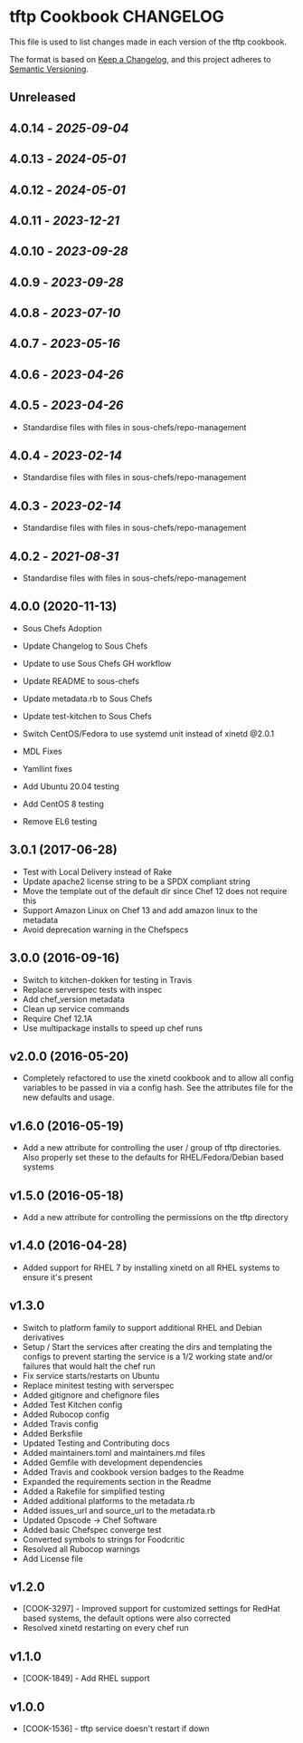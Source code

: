 # tftp Cookbook CHANGELOG

This file is used to list changes made in each version of the tftp cookbook.

The format is based on [Keep a Changelog](https://keepachangelog.com/en/1.0.0/),
and this project adheres to [Semantic Versioning](https://semver.org/spec/v2.0.0.html).

## Unreleased

## 4.0.14 - *2025-09-04*

## 4.0.13 - *2024-05-01*

## 4.0.12 - *2024-05-01*

## 4.0.11 - *2023-12-21*

## 4.0.10 - *2023-09-28*

## 4.0.9 - *2023-09-28*

## 4.0.8 - *2023-07-10*

## 4.0.7 - *2023-05-16*

## 4.0.6 - *2023-04-26*

## 4.0.5 - *2023-04-26*

- Standardise files with files in sous-chefs/repo-management

## 4.0.4 - *2023-02-14*

- Standardise files with files in sous-chefs/repo-management

## 4.0.3 - *2023-02-14*

- Standardise files with files in sous-chefs/repo-management

## 4.0.2 - *2021-08-31*

- Standardise files with files in sous-chefs/repo-management

## 4.0.0 (2020-11-13)

- Sous Chefs Adoption
- Update Changelog to Sous Chefs
- Update to use Sous Chefs GH workflow
- Update README to sous-chefs
- Update metadata.rb to Sous Chefs
- Update test-kitchen to Sous Chefs
- Switch CentOS/Fedora to use systemd unit instead of xinetd
@2.0.1

- MDL Fixes
- Yamllint fixes

- Add Ubuntu 20.04 testing
- Add CentOS 8 testing

- Remove EL6 testing

## 3.0.1 (2017-06-28)

- Test with Local Delivery instead of Rake
- Update apache2 license string to be a SPDX compliant string
- Move the template out of the default dir since Chef 12 does not require this
- Support Amazon Linux on Chef 13 and add amazon linux to the metadata
- Avoid deprecation warning in the Chefspecs

## 3.0.0 (2016-09-16)

- Switch to kitchen-dokken for testing in Travis
- Replace serverspec tests with inspec
- Add chef_version metadata
- Clean up service commands
- Require Chef 12.1A
- Use multipackage installs to speed up chef runs

## v2.0.0 (2016-05-20)

- Completely refactored to use the xinetd cookbook and to allow all config variables to be passed in via a config hash. See the attributes file for the new defaults and usage.

## v1.6.0 (2016-05-19)

- Add a new attribute for controlling the user / group of tftp directories. Also properly set these to the defaults for RHEL/Fedora/Debian based systems

## v1.5.0 (2016-05-18)

- Add a new attribute for controlling the permissions on the tftp directory

## v1.4.0 (2016-04-28)

- Added support for RHEL 7 by installing xinetd on all RHEL systems to ensure it's present

## v1.3.0

- Switch to platform family to support additional RHEL and Debian derivatives
- Setup / Start the services after creating the dirs and templating the configs to prevent starting the service is a 1/2 working state and/or failures that would halt the chef run
- Fix service starts/restarts on Ubuntu
- Replace minitest testing with serverspec
- Added gitignore and chefignore files
- Added Test Kitchen config
- Added Rubocop config
- Added Travis config
- Added Berksfile
- Updated Testing and Contributing docs
- Added maintainers.toml and maintainers.md files
- Added Gemfile with development dependencies
- Added Travis and cookbook version badges to the Readme
- Expanded the requirements section in the Readme
- Added a Rakefile for simplified testing
- Added additional platforms to the metadata.rb
- Added issues_url and source_url to the metadata.rb
- Updated Opscode -> Chef Software
- Added basic Chefspec converge test
- Converted symbols to strings for Foodcritic
- Resolved all Rubocop warnings
- Add License file

## v1.2.0

- [COOK-3297] - Improved support for customized settings for RedHat based systems, the default options were also corrected
- Resolved xinetd restarting on every chef run

## v1.1.0

- [COOK-1849] - Add RHEL support

## v1.0.0

- [COOK-1536] - tftp service doesn't restart if down
